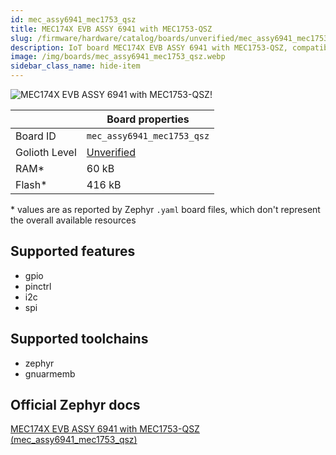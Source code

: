 ```yaml
---
id: mec_assy6941_mec1753_qsz
title: MEC174X EVB ASSY 6941 with MEC1753-QSZ
slug: /firmware/hardware/catalog/boards/unverified/mec_assy6941_mec1753_qsz
description: IoT board MEC174X EVB ASSY 6941 with MEC1753-QSZ, compatible with Golioth at unverified level.
image: /img/boards/mec_assy6941_mec1753_qsz.webp
sidebar_class_name: hide-item
---
```


[//]: # (This is an auto-generated file, do not edit! Changes to it will be lost upon re-generation)

![MEC174X EVB ASSY 6941 with MEC1753-QSZ!](/img/boards/mec_assy6941_mec1753_qsz.webp "MEC174X EVB ASSY 6941 with MEC1753-QSZ")

|                | Board properties     |
| -------------  | -------------------- |
| Board ID       | `mec_assy6941_mec1753_qsz` |
| Golioth Level  | [Unverified](/firmware/hardware#unverified-boards) |
| RAM*           | 60 kB |
| Flash*         | 416 kB |

\* values are as reported by Zephyr `.yaml` board files, which don't represent the overall available resources



## Supported features

* gpio
* pinctrl
* i2c
* spi

## Supported toolchains

* zephyr
* gnuarmemb

## Official Zephyr docs

[MEC174X EVB ASSY 6941 with MEC1753-QSZ (mec_assy6941_mec1753_qsz)](https://docs.zephyrproject.org/latest/boards/microchip/mec_assy6941/doc/index.html)
